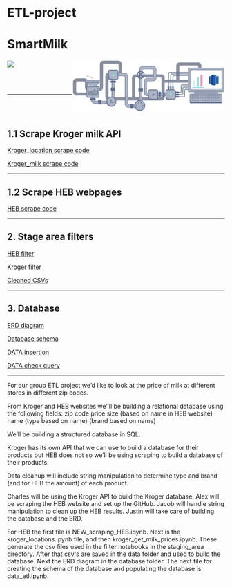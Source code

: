 # ETL-project

# SmartMilk


<img src="images/data-lake.gif"  align="right" width="70%"/>

<img src="https://www.kroger.com/product/images/large/front/0019181735007" align="center" width="24%"/>


<br> </br>

_______________________
<br> </br>

## 1.1 Scrape Kroger milk API 

[Kroger_location scrape code](kroger/kroger_location.ipynb)

[Kroger_milk scrape code](kroger/kroger_milk_get_price.ipynb)

__________________________
## 1.2 Scrape HEB webpages

[HEB scrape code](NEW_scraping_HEB.ipynb)

_________________________
## 2. Stage area filters

[HEB filter](staging_area/filters_HEB.ipynb)

[Kroger filter](staging_area/filters_kroger.ipynb)

[Cleaned CSVs](data/)

____________________________

## 3. Database

[ERD diagram](database/ERD.ipynb)

[Database schema](database/schema.sql)

[DATA insertion](database/data_etl.ipynb)

[DATA check query](database/Check_database_insertion.ipynb)

_________________________________
For our group ETL project we’d like to look at the price of milk at different stores in different zip codes.


From Kroger and HEB websites we’’ll be building a relational database using the following fields:
zip code
price
size (based on name in HEB website)
name
(type based on name)
(brand based on name)


We’ll be building a structured database in SQL.

Kroger has its own API that we can use to build a database for their products but HEB does not so we’ll be using scraping to build a database of their products.

Data cleanup will include string manipulation to determine type and brand (and for HEB the amount) of each product.

Charles will be using the Kroger API to build the Kroger database.
Alex will be scraping the HEB website and set up the GitHub.
Jacob will handle string manipulation to clean up the HEB results.
Justin will take care of building the database and the ERD.

For HEB the first file is NEW_scraping_HEB.ipynb. Next is the kroger_locations.ipynb file, and then kroger_get_milk_prices.ipynb. These generate the csv files used in the filter notebooks in the staging_area directory. After that csv's are saved in the data folder and used to build the database.
Next the ERD diagram in the database folder. The next file for creating the schema of the database and populating the database is data_etl.ipynb.
